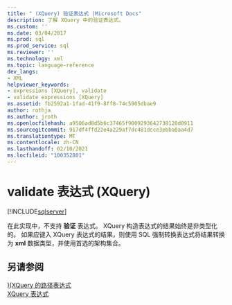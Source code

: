 ```yaml
---
title: " (XQuery) 验证表达式 |Microsoft Docs"
description: 了解 XQuery 中的验证表达式。
ms.custom: ''
ms.date: 03/04/2017
ms.prod: sql
ms.prod_service: sql
ms.reviewer: ''
ms.technology: xml
ms.topic: language-reference
dev_langs:
- XML
helpviewer_keywords:
- expressions [XQuery], validate
- validate expressions [XQuery]
ms.assetid: fb2592a1-1fad-41f9-8ff8-74c5905dbae9
author: rothja
ms.author: jroth
ms.openlocfilehash: a9506ad8d5b6c37465f9009293642738120d0911
ms.sourcegitcommit: 917df4ffd22e4a229af7dc481dcce3ebba0aa4d7
ms.translationtype: MT
ms.contentlocale: zh-CN
ms.lasthandoff: 02/10/2021
ms.locfileid: "100352801"
---
```

# <a name="validate-expressions-xquery"></a>validate 表达式 (XQuery)
[!INCLUDE[sqlserver](../includes/applies-to-version/sqlserver.md)]

  在此实现中，不支持 **验证** 表达式。 XQuery 构造表达式的结果始终是非类型化的。 如果应键入 XQuery 表达式的结果，则使用 SQL 强制转换表达式将结果转换为 **xml** 数据类型，并使用首选的架构集合。  
  
## <a name="see-also"></a>另请参阅  
 [&#41;&#40;XQuery 的路径表达式 ](../xquery/path-expressions-xquery.md)   
 [XQuery 表达式](../xquery/xquery-expressions.md)  
  
  

